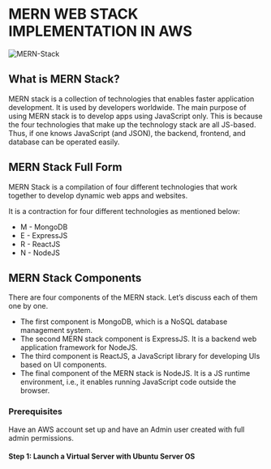 # MERN WEB STACK IMPLEMENTATION IN AWS

![MERN-Stack](https://github.com/sheezylion/MERN_STACK/assets/142250556/0abede56-e038-4b3b-bc1e-ea87adf9d57e)

## What is MERN Stack?
MERN stack is a collection of technologies that enables faster application development. 
It is used by developers worldwide. The main purpose of using MERN stack is to develop apps using JavaScript only. 
This is because the four technologies that make up the technology stack are all JS-based. Thus, if one knows JavaScript (and JSON), the backend, frontend, and database can be operated easily. 

## MERN Stack Full Form
MERN Stack is a compilation of four different technologies that work together to develop dynamic web apps and websites. 

It is a contraction for four different technologies as mentioned below:

- M - MongoDB
- E - ExpressJS
- R - ReactJS
- N - NodeJS

## MERN Stack Components
There are four components of the MERN stack. Let’s discuss each of them one by one. 

- The first component is MongoDB, which is a NoSQL database management system. 
- The second MERN stack component is ExpressJS. It is a backend web application framework for NodeJS.
- The third component is ReactJS, a JavaScript library for developing UIs based on UI components. 
- The final component of the MERN stack is NodeJS. It is a JS runtime environment, i.e., it enables running JavaScript code outside the browser.

### Prerequisites
Have an AWS account set up and have an Admin user created with full admin permissions.

#### Step 1: Launch a Virtual Server with Ubuntu Server OS
